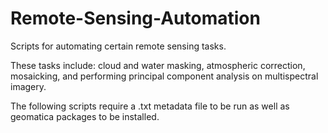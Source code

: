 # Remote-Sensing-Automation
Scripts for automating certain remote sensing tasks.

These tasks include: cloud and water masking, atmospheric correction, mosaicking, and performing principal component analysis on multispectral imagery.

The following scripts require a .txt metadata file to be run as well as geomatica packages to be installed.
